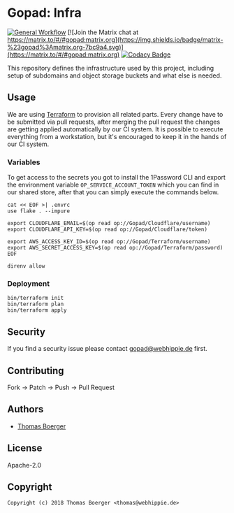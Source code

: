 # Gopad: Infra

[![General Workflow](https://github.com/gopad/gopad-infra/actions/workflows/general.yml/badge.svg)](https://github.com/gopad/gopad-infra/actions/workflows/general.yml) [![Join the Matrix chat at https://matrix.to/#/#gopad:matrix.org](https://img.shields.io/badge/matrix-%23gopad%3Amatrix.org-7bc9a4.svg)](https://matrix.to/#/#gopad:matrix.org) [![Codacy Badge](https://app.codacy.com/project/badge/Grade/9ee290b4ea2a418a9ea320e3564ac94f)](https://app.codacy.com/gh/gopad/gopad-infra/dashboard?utm_source=gh&utm_medium=referral&utm_content=&utm_campaign=Badge_grade)

This repository defines the infrastructure used by this project, including setup
of subdomains and object storage buckets and what else is needed.

## Usage

We are using [Terraform][terraform] to provision all related parts. Every change
have to be submitted via pull requests, after merging the pull request the
changes are getting applied automatically by our CI system. It is possible to
execute everything from a workstation, but it's encouraged to keep it in the
hands of our CI system.

### Variables

To get access to the secrets you got to install the 1Password CLI and export the
environment variable `OP_SERVICE_ACCOUNT_TOKEN` which you can find in our shared
store, after that you can simply execute the commands below.

```console
cat << EOF >| .envrc
use flake . --impure

export CLOUDFLARE_EMAIL=$(op read op://Gopad/Cloudflare/username)
export CLOUDFLARE_API_KEY=$(op read op://Gopad/Cloudflare/token)

export AWS_ACCESS_KEY_ID=$(op read op://Gopad/Terraform/username)
export AWS_SECRET_ACCESS_KEY=$(op read op://Gopad/Terraform/password)
EOF

direnv allow
```

### Deployment

```console
bin/terraform init
bin/terraform plan
bin/terraform apply
```

## Security

If you find a security issue please contact
[gopad@webhippie.de](mailto:gopad@webhippie.de) first.

## Contributing

Fork -> Patch -> Push -> Pull Request

## Authors

-   [Thomas Boerger](https://github.com/tboerger)

## License

Apache-2.0

## Copyright

```console
Copyright (c) 2018 Thomas Boerger <thomas@webhippie.de>
```

[terraform]: https://www.terraform.io/
